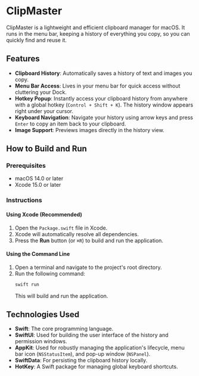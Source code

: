 # ClipMaster

ClipMaster is a lightweight and efficient clipboard manager for macOS. It runs in the menu bar, keeping a history of everything you copy, so you can quickly find and reuse it.

## Features

- **Clipboard History**: Automatically saves a history of text and images you copy.
- **Menu Bar Access**: Lives in your menu bar for quick access without cluttering your Dock.
- **Hotkey Popup**: Instantly access your clipboard history from anywhere with a global hotkey (`Control + Shift + K`). The history window appears right under your cursor.
- **Keyboard Navigation**: Navigate your history using arrow keys and press `Enter` to copy an item back to your clipboard.
- **Image Support**: Previews images directly in the history view.

## How to Build and Run

### Prerequisites

- macOS 14.0 or later
- Xcode 15.0 or later

### Instructions

#### Using Xcode (Recommended)

1.  Open the `Package.swift` file in Xcode.
2.  Xcode will automatically resolve all dependencies.
3.  Press the **Run** button (or `⌘R`) to build and run the application.

#### Using the Command Line

1.  Open a terminal and navigate to the project's root directory.
2.  Run the following command:
    ```bash
    swift run
    ```
    This will build and run the application.

## Technologies Used

- **Swift**: The core programming language.
- **SwiftUI**: Used for building the user interface of the history and permission windows.
- **AppKit**: Used for robustly managing the application's lifecycle, menu bar icon (`NSStatusItem`), and pop-up window (`NSPanel`).
- **SwiftData**: For persisting the clipboard history locally.
- **HotKey**: A Swift package for managing global keyboard shortcuts.
